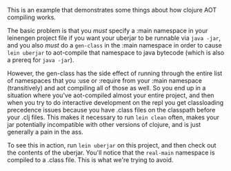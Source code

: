 This is an example that demonstrates some things about how clojure AOT
compiling works.

The basic problem is that you *must* specify a :main namespace in your
leinengen project file if you want your uberjar to be runnable via
`java -jar`, and you also *must* do a `gen-class` in the :main namespace
in order to cause `lein uberjar` to aot-compile that namespace to
java bytecode (which is also a prereq for `java -jar`).

However, the gen-class has the side effect of running through the
entire list of namespaces that you :use or :require from your :main
namespace (transitively) and aot compiling all of those as well.  So
you end up in a situation where you've aot-compiled almost your entire
project, and then when you try to do interactive development on the
repl you get classloading precedence issues because you have
.class files on the classpath before your .clj files.  This makes it
necessary to run `lein clean` often, makes your jar potentially
incompatible with other versions of clojure, and is just generally
a pain in the ass.

To see this in action, run `lein uberjar` on this project, and then
check out the contents of the uberjar.  You'll notice that the
`real-main` namespace is compiled to a .class file.  This is what
we're trying to avoid.